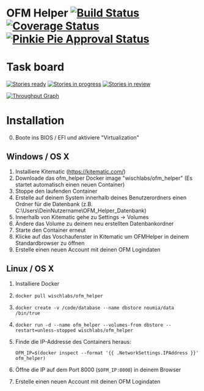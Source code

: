 # OFM Helper [![Build Status](https://travis-ci.org/WiSchLabs/ofm_helper.svg?branch=master)](https://travis-ci.org/WiSchLabs/ofm_helper) [![Coverage Status](https://coveralls.io/repos/github/WiSchLabs/ofm_helper/badge.svg?branch=master)](https://coveralls.io/github/WiSchLabs/ofm_helper?branch=master) [![Pinkie Pie Approval Status](http://dosowisko.net/pinkiepieapproved.svg)](https://www.youtube.com/watch?v=FULyN9Ai-A0)

# Task board

[![Stories ready](https://badge.waffle.io/WiSchLabs/ofm_helper.png?label=backlog&title=Backlog)](http://waffle.io/WiSchLabs/ofm_helper)
[![Stories in progress](https://badge.waffle.io/WiSchLabs/ofm_helper.png?label=in%20progress&title=In%20progress)](http://waffle.io/WiSchLabs/ofm_helper)
[![Stories in review](https://badge.waffle.io/WiSchLabs/ofm_helper.png?label=in%20review&title=In%20review)](http://waffle.io/WiSchLabs/ofm_helper)

[![Throughput Graph](https://graphs.waffle.io/WiSchLabs/ofm_helper/throughput.svg)](https://waffle.io/WiSchLabs/ofm_helper/metrics/throughput)

# Installation

0. Boote ins BIOS / EFI und aktiviere "Virtualization"

## Windows / OS X 

1. Installiere Kitematic (https://kitematic.com/)
2. Downloade das ofm_helper Docker image "wischlabs/ofm_helper" (Es startet automatisch einen neuen Container)
3. Stoppe den laufenden Container
4. Erstelle auf deinem System innerhalb deines Benutzerordners einen Ordner für die Datenbank (z.B. C:\Users\DeinNutzername\OFM_Helper_Datenbank)
5. Innerhalb von Kitematic gehe zu Settings -> Volumes
6. Ändere das Volume zu deinem neu erstellten Datenbankordner
7. Starte den Container erneut
8. Klicke auf das Voschaufenster in Kitematic um OFMHelper in deinem Standardbrowser zu öffnen
9. Erstelle einen neuen Account mit deinen OFM Logindaten

## Linux / OS X

1. Installiere Docker
2. `docker pull wischlabs/ofm_helper`
3. `docker create -v /code/database --name dbstore noumia/data /bin/true`
4. `docker run -d --name ofm_helper --volumes-from dbstore --restart=unless-stopped wischlabs/ofm_helper`
5. Finde die IP-Addresse des Containers heraus: 

    `OFM_IP=$(docker inspect --format '{{ .NetworkSettings.IPAddress }}' ofm_helper)`
6. Öffne die IP auf dem Port 8000 (`$OFM_IP:8000`) in deinem Browser
7. Erstelle einen neuen Account mit deinen OFM Logindaten
